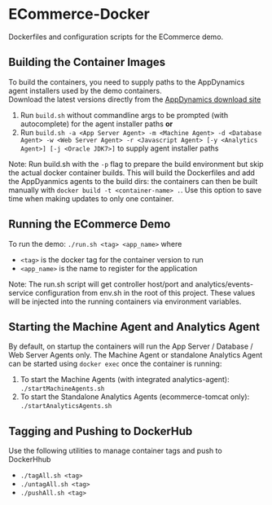 ECommerce-Docker
================
Dockerfiles and configuration scripts for the ECommerce demo. 

Building the Container Images
-----------------------------
To build the containers, you need to supply paths to the AppDynamics agent installers used by the demo containers.  
Download the latest versions directly from the [AppDynamics download site](https://download.appdynamics.com)

1. Run `build.sh` without commandline args to be prompted (with autocomplete) for the agent installer paths __or__
2. Run `build.sh -a <App Server Agent> -m <Machine Agent> -d <Database Agent> -w <Web Server Agent> -r <Javascript Agent> [-y <Analytics Agent>] [-j <Oracle JDK7>]` to supply agent installer paths 

Note: Run build.sh with the `-p` flag to prepare the build environment but skip the actual docker container builds.  This will build the Dockerfiles and add the AppDyanmics agents to the build dirs: the containers can then be built manually with `docker build -t <container-name> .`.  Use this option to save time when making updates to only one container.

Running the ECommerce Demo
--------------------------
To run the demo:
`./run.sh <tag> <app_name>` where 

- `<tag>` is the docker tag for the container version to run 
- `<app_name>` is the name to register for the application

Note: The run.sh script will get controller host/port and analytics/events-service configuration from env.sh in the root of this project.  These values will be injected into the running containers via environment variables.  

Starting the Machine Agent and Analytics Agent
----------------------------------------------
By default, on startup the containers will run the App Server / Database / Web Server Agents only.
The Machine Agent or standalone Analytics Agent can be started using `docker exec` once the container is running:

1. To start the Machine Agents (with integrated analytics-agent): `./startMachineAgents.sh`
2. To start the Standalone Analytics Agents (ecommerce-tomcat only): `./startAnalyticsAgents.sh`

Tagging and Pushing to DockerHub
--------------------------------
Use the following utilities to manage container tags and push to DockerHhub

- `./tagAll.sh <tag>`
- `./untagAll.sh <tag>`
- `./pushAll.sh <tag>`
